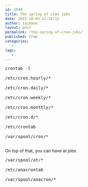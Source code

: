 ```yaml
---
id: 2540
title: The spring of cron jobs
date: 2015-10-03 11:32:12
author: taimane
layout: post
permalink: /the-spring-of-cron-jobs/
published: true
categories:
   -
tags:
   -
---
```

<pre>crontab -l
/etc/cron.hourly/*
/etc/cron.daily/*
/etc/cron.weekly/*
/etc/cron.monthly/*
/etc/cron.d/*
/etc/crontab
/var/spool/cron/*
</pre>

On top of that, you can have at jobs 

<pre>/var/spool/at/*
/etc/anacrontab
/var/spool/anacron/*</pre>
  

